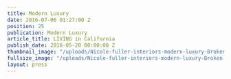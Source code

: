 ```yaml
---
title: Modern Luxury
date: 2016-07-06 01:27:00 Z
position: 25
publication: Modern Luxury
article_title: LIVING in California
publish_date: 2016-05-20 00:00:00 Z
thumbnail_image: "/uploads/Nicole-fuller-interiors-modern-luxury-Broken-Heart-mirror-14392c.jpg"
fullsize_image: "/uploads/Nicole-fuller-interiors-modern-luxury-Broken-Heart-mirror-14392c.jpg"
layout: press
---
```



